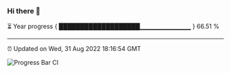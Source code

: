 ### Hi there 👋

⏳ Year progress { ███████████████████▁▁▁▁▁▁▁▁▁▁▁ } 66.51 %

---

⏰ Updated on Wed, 31 Aug 2022 18:16:54 GMT

![Progress Bar CI](https://github.com/liununu/liununu/workflows/Progress%20Bar%20CI/badge.svg)

